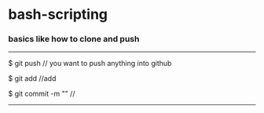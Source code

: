 # bash-scripting

### basics like how to clone and push 
---
$ git push                   // you want to push anything into github 

$ git add                    //add

$ git commit -m ""           //

----
